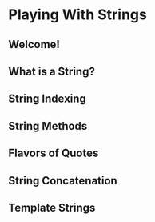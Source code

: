 # Playing With Strings

## Welcome!

## What is a String?

## String Indexing

## String Methods

## Flavors of Quotes

## String Concatenation

## Template Strings